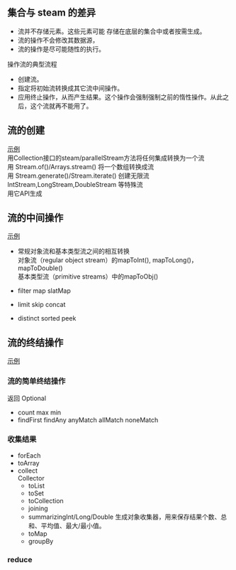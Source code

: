 
## 集合与 steam 的差异
- 流并不存储元素。这些元素可能 存储在底层的集合中或者按需生成。
- 流的操作不会修改其数据源，
- 流的操作是尽可能随性的执行。

操作流的典型流程
- 创建流。
- 指定将初始流转换成其它流中间操作。
- 应用终止操作，从而产生结果。这个操作会强制强制之前的惰性操作。从此之后，这个流就再不能用了。

## 流的创建
[示例](./src/main/java/stream/GetStream.java) <br>
用Collection接口的steam/parallelStream方法将任何集成转换为一个流 <br>
用 Stream.of()/Arrays.stream() 将一个数组转换成流 <br>
用 Stream.generate()/Stream.iterate() 创建无限流 <br>
IntStream,LongStream,DoubleStream 等特殊流 <br>
用它API生成

## 流的中间操作
[示例](./src/main/java/stream/Intermediate.java)

- 常规对象流和基本类型流之间的相互转换 <br>
对象流（regular object stream）的mapToInt(), mapToLong()，mapToDouble() <br>
基本类型流（primitive streams）中的mapToObj() <br>

- filter map slatMap
- limit skip concat
- distinct sorted peek

## 流的终结操作
[示例](./src/main/java/stream/Terminal.java)

### 流的简单终结操作
返回 Optional<T>
- count max min 
- findFirst findAny anyMatch allMatch noneMatch

### 收集结果 
- forEach
- toArray
- collect <br>
    Collector
    - toList
    - toSet
    - toCollection
    - joining
    - summarizingInt/Long/Double 生成对象收集器，用来保存结果个数、总和、平均值、最大/最小值。
    - toMap 
    - groupBy

### reduce
